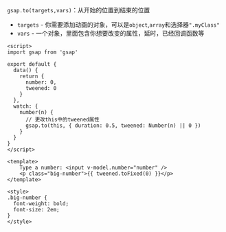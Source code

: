 `gsap.to(targets,vars)`：从开始的位置到结束的位置

- `targets` - 你需要添加动画的对象，可以是`object`,`array`和选择器`".myClass"`
- `vars` - 一个对象，里面包含你想要改变的属性，延时，已经回调函数等

```vue
<script>
import gsap from 'gsap'

export default {
  data() {
    return {
      number: 0,
      tweened: 0
    }
  },
  watch: {
    number(n) {
      // 更改this中的tweened属性
      gsap.to(this, { duration: 0.5, tweened: Number(n) || 0 })
    }
  }
}
</script>

<template>
	Type a number: <input v-model.number="number" />
	<p class="big-number">{{ tweened.toFixed(0) }}</p>
</template>

<style>
.big-number {
  font-weight: bold;
  font-size: 2em;
}
</style>
```

